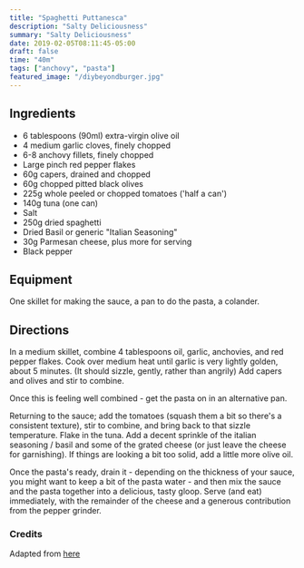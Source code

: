 ```yaml
---
title: "Spaghetti Puttanesca"
description: "Salty Deliciousness"
summary: "Salty Deliciousness"
date: 2019-02-05T08:11:45-05:00
draft: false
time: "40m"
tags: ["anchovy", "pasta"]
featured_image: "/diybeyondburger.jpg"
---
```


## Ingredients

- 6 tablespoons (90ml) extra-virgin olive oil
- 4 medium garlic cloves, finely chopped
- 6-8 anchovy fillets, finely chopped
- Large pinch red pepper flakes
- 60g capers, drained and chopped
- 60g chopped pitted black olives
- 225g whole peeled or chopped tomatoes ('half a can')
- 140g tuna (one can)
- Salt
- 250g dried spaghetti
- Dried Basil or generic "Italian Seasoning"
- 30g Parmesan cheese, plus more for serving
- Black pepper

## Equipment

One skillet for making the sauce, a pan to do the pasta, a colander.

## Directions

In a medium skillet, combine 4 tablespoons oil, garlic, anchovies, and red pepper flakes. Cook over medium heat until garlic is very lightly golden, about 5 minutes. (It should sizzle, gently, rather than angrily) Add capers and olives and stir to combine.

Once this is feeling well combined - get the pasta on in an alternative pan.

Returning to the sauce; add the tomatoes (squash them a bit so there's a consistent texture), stir to combine, and bring back to that sizzle temperature. Flake in the tuna. Add a decent sprinkle of the italian seasoning / basil and some of the grated cheese (or just leave the cheese for garnishing). If things are looking a bit too solid, add a little more olive oil.

Once the pasta's ready, drain it - depending on the thickness of your sauce, you might want to keep a bit of the pasta water - and then mix the sauce and the pasta together into a delicious, tasty gloop. Serve (and eat) immediately, with the remainder of the cheese and a generous contribution from the pepper grinder.

### Credits

Adapted from [here](https://www.seriouseats.com/spaghetti-puttanesca-pasta-week-capers-olives-anchovies-recipe)






